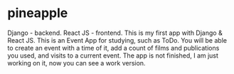 # pineapple
Django - backend.
React JS - frontend.
This is my first app with Django & React JS.
This is an Event App for studying, such as ToDo. 
You will be able to create an event with a time of it, add a count of films and publications you used, and visits to a current event.
The app is not finished, I am just working on it, now you can see a work version.
